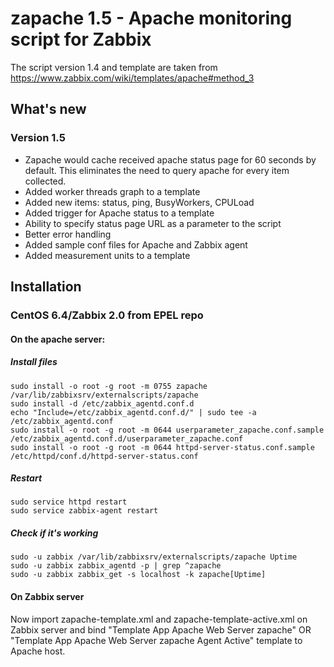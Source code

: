 # zapache 1.5 - Apache monitoring script for Zabbix

The script version 1.4 and template are taken from https://www.zabbix.com/wiki/templates/apache#method_3

## What's new

### Version 1.5

* Zapache would cache received apache status page for 60 seconds by default. This eliminates the need to query apache for every item collected.
* Added worker threads graph to a template
* Added new items: status, ping, BusyWorkers, CPULoad
* Added trigger for Apache status to a template
* Ability to specify status page URL as a parameter to the script
* Better error handling
* Added sample conf files for Apache and Zabbix agent
* Added measurement units to a template

## Installation

### CentOS 6.4/Zabbix 2.0 from EPEL repo

#### On the apache server:

##### Install files
	sudo install -o root -g root -m 0755 zapache /var/lib/zabbixsrv/externalscripts/zapache
	sudo install -d /etc/zabbix_agentd.conf.d
	echo "Include=/etc/zabbix_agentd.conf.d/" | sudo tee -a /etc/zabbix_agentd.conf
	sudo install -o root -g root -m 0644 userparameter_zapache.conf.sample /etc/zabbix_agentd.conf.d/userparameter_zapache.conf
	sudo install -o root -g root -m 0644 httpd-server-status.conf.sample /etc/httpd/conf.d/httpd-server-status.conf
##### Restart
	sudo service httpd restart
	sudo service zabbix-agent restart
##### Check if it's working
	sudo -u zabbix /var/lib/zabbixsrv/externalscripts/zapache Uptime
	sudo -u zabbix zabbix_agentd -p | grep ^zapache
	sudo -u zabbix zabbix_get -s localhost -k zapache[Uptime]

#### On Zabbix server

Now import zapache-template.xml and zapache-template-active.xml on Zabbix server and bind "Template App Apache Web Server zapache" OR "Template App Apache Web Server zapache Agent Active" template to Apache host.
